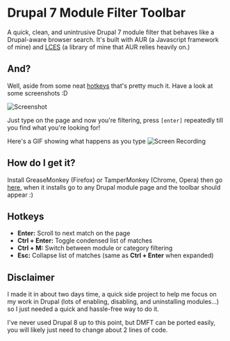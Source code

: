 # Drupal 7 Module Filter Toolbar
A quick, clean, and unintrusive Drupal 7 module filter that behaves like a Drupal-aware browser search. It's built with AUR (a Javascript framework of mine) and [LCES](https://github.com/b-fuze/lces) (a library of mine that AUR relies heavily on.)

## And?
Well, aside from some neat [hotkeys](#hotkeys) that's pretty much it. Have a look at some screenshots :D

![Screenshot](http://i.imgur.com/tyBGRSK.png "Just type on the page and stuff get highlighted")

Just type on the page and now you're filtering, press `[enter]` repeatedly till you find what you're looking for!

Here's a GIF showing what happens as you type
![Screen Recording](http://i.imgur.com/sBGGzPe.gif "DMFT in action")

## How do I get it?

Install GreaseMonkey (Firefox) or TamperMonkey (Chrome, Opera) then go [here](https://github.com/b-fuze/Drupal-Module-Filter-Toolbar/releases/download/v0.1.0/druseful.user.js), when it installs go to any Drupal module page and the toolbar should appear :)

## Hotkeys
 * **Enter:** Scroll to next match on the page
 * **Ctrl + Enter:** Toggle condensed list of matches
 * **Ctrl + M:** Switch between module or category filtering
 * **Esc:** Collapse list of matches (same as **Ctrl + Enter** when expanded)

## Disclaimer
I made it in about two days time, a quick side project to help me focus on my work in Drupal (lots of enabling, disabling, and uninstalling modules...) so I just needed a quick and hassle-free way to do it.

I've never used Drupal 8 up to this point, but DMFT can be ported easily, you will likely just need to change about 2 lines of code.
